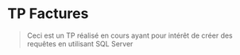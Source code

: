 # TP Factures

> Ceci est un TP réalisé en cours ayant pour intérêt de créer des requêtes en utilisant SQL Server


